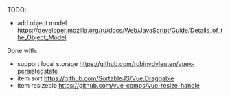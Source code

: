 TODO:
- add object model https://developer.mozilla.org/ru/docs/Web/JavaScript/Guide/Details_of_the_Object_Model

Done with:
- support local storage https://github.com/robinvdvleuten/vuex-persistedstate
- item sort https://github.com/SortableJS/Vue.Draggable
- item resizeble https://github.com/vue-comps/vue-resize-handle